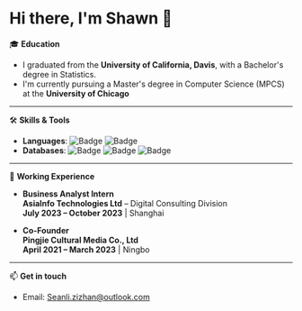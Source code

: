 # Hi there, I'm Shawn 👋

🎓 **Education** 
- I graduated from the **University of California, Davis**, with a Bachelor's degree in Statistics.
- I'm currently pursuing a Master's degree in Computer Science (MPCS) at the **University of Chicago**

---

🛠️ **Skills & Tools**
- **Languages**: ![Badge](https://img.shields.io/badge/Language-Python-blue?logo=python&logoColor=white) ![Badge](https://img.shields.io/badge/Language-SQL-lightgrey?logo=database&logoColor=blue) 
- **Databases**: ![Badge](https://img.shields.io/badge/Database-MySQL-blue) ![Badge](https://img.shields.io/badge/Database-PostgreSQL-lightblue) ![Badge](https://img.shields.io/badge/Database-MongoDB-green)

---

🏢 **Working Experience**  
- **Business Analyst Intern**  
  **AsiaInfo Technologies Ltd** – Digital Consulting Division  
  **July 2023 – October 2023** | Shanghai

- **Co-Founder**  
  **Pingjie Cultural Media Co., Ltd**  
  **April 2021 – March 2023** | Ningbo

---

📫 **Get in touch**  
- Email: Seanli.zizhan@outlook.com  


